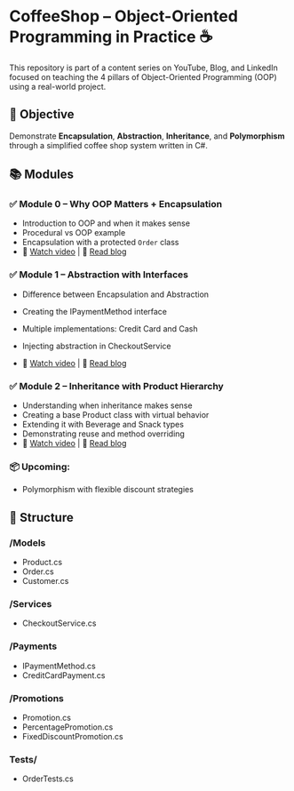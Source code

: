 # CoffeeShop – Object-Oriented Programming in Practice ☕

This repository is part of a content series on YouTube, Blog, and LinkedIn focused on teaching the 4 pillars of Object-Oriented Programming (OOP) using a real-world project.

## 🎯 Objective
Demonstrate **Encapsulation**, **Abstraction**, **Inheritance**, and **Polymorphism** through a simplified coffee shop system written in C#.

## 📚 Modules

### ✅ Module 0 – Why OOP Matters + Encapsulation
- Introduction to OOP and when it makes sense
- Procedural vs OOP example
- Encapsulation with a protected `Order` class
- 🎥 [Watch video](https://youtu.be/SflyTIaQBvc) | 📝 [Read blog](https://wesleydevcamp.wordpress.com/2025/07/17/oop-encapsulation/)

### ✅ Module 1 – Abstraction with Interfaces

- Difference between Encapsulation and Abstraction
- Creating the IPaymentMethod interface
- Multiple implementations: Credit Card and Cash
- Injecting abstraction in CheckoutService

- 🎥 [Watch video](https://youtu.be/nqUrCaMggpU) | 📝 [Read blog](https://wesleydevcamp.wordpress.com/2025/07/17/oop-abstraction/)

### ✅ Module 2 – Inheritance with Product Hierarchy

- Understanding when inheritance makes sense
- Creating a base Product class with virtual behavior
- Extending it with Beverage and Snack types
- Demonstrating reuse and method overriding
- 🎥 [Watch video](https://youtu.be/PLACEHOLDER) | 📝 [Read blog](https://wesleydevcamp.wordpress.com/2025/07/20/oop-inheritance/)

### 📦 Upcoming:

- Polymorphism with flexible discount strategies

## 🧱 Structure
### /Models
- Product.cs
- Order.cs
- Customer.cs

### /Services
- CheckoutService.cs

### /Payments
- IPaymentMethod.cs
- CreditCardPayment.cs

### /Promotions
- Promotion.cs
- PercentagePromotion.cs
- FixedDiscountPromotion.cs

### Tests/
- OrderTests.cs